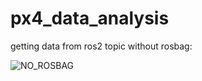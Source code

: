 # px4_data_analysis
getting data from ros2 topic without rosbag: 

![NO_ROSBAG](https://github.com/evannsm/px4_data_analysis/assets/61863901/7ee6ab47-2843-41a2-b64e-60a82696a1cb)
